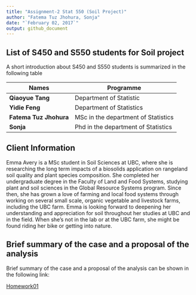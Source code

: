 ```yaml
---
title: "Assignment-2 Stat 550 (Soil Project)"
author: "Fatema Tuz Jhohura, Sonja"
date: "`February 02, 2017`"
output: github_document
---
```


## List of S450 and S550 students for Soil project

A short introduction about S450 and S550 students is summarized in the following table

|   Names      |          Programme                                            |
|---------|-------------------------------------------------------|
| **Qiaoyue Tang**       | Department of Statistic                                     |
| **Yidie Feng**        | Department of Statistics |
| **Fatema Tuz Jhohura** | MSc in the department of Statistics     |
| **Sonja**      | Phd in the department of Statistics



## Client Information

Emma Avery is a MSc student in Soil Sciences at UBC, where she is researching the long term impacts of a biosolids application on rangeland soil quality and plant species composition. She completed her undergraduate degree in the Faculty of Land and Food Systems, studying plant and soil sciences in the Global Resource Systems program. Since then, she has grown a love of farming and local food systems through working on several small scale, organic vegetable and livestock farms, including the UBC farm. Emma is looking forward to deepening her understanding and appreciation for soil throughout her studies at UBC and in the field. When she’s not in the lab or at the UBC farm, she might be found riding her bike or getting into nature.


## Brief summary of the case and a proposal of the analysis
 Brief summary of the case and a proposal of the analysis can be shown in the following link:
 
 [Homework01](https://github.com/STAT545-UBC/jhohura_fatema/blob/master/hw01)
 

